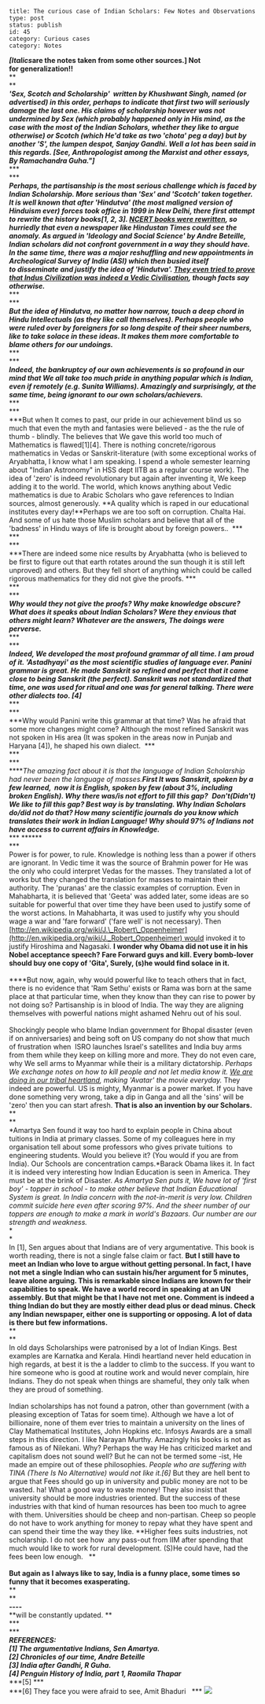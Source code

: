 ~~~~ 
title: The curious case of Indian Scholars: Few Notes and Observations
type: post
status: publish
id: 45
category: Curious cases
category: Notes
~~~~

***[Italics*****are the notes taken from some other sources.] Not
for generalization!!**\
**\
**\
***'Sex, Scotch and Scholarship'  written by Khushwant Singh, named (or
advertised) in this order, perhaps to indicate that first two will
seriously damage the last one. His claims of scholarship however was not
undermined by Sex (which probably happened only in His mind, as the case
with the most of the Indian Scholars, whether they like to argue
otherwise) or Scotch (which He'd take as two 'chota' peg a day) but by
another 'S', the lumpen despot, Sanjay Gandhi. Well a lot has been said
in this regards. [See, Anthropologist among the Marxist and other
essays, By Ramachandra Guha."]***\
***\
***\
***Perhaps, the partisanship is the most serious challenge which is
faced by Indian Scholarship. More serious than 'Sex' and 'Scotch' taken
together. It is well known that after 'Hindutva' (the most maligned
version of Hinduism ever) forces took office in 1999 in New Delhi, there
first attempt to rewrite the history books[1, 2, 3]. [NCERT books were
rewritten](http://www.flipkart.com/saffronisation-education-instruments-strategies-analytical/8185225828-bw23f6jaed),
so hurriedly that even a newspaper like Hindustan Times could see the
anomaly. As argued in 'Ideology and Social Science' by Andre Beteille,
Indian scholars did not confront government in a way they should have.
In the same time, there was a major reshuffling and new appointments in
Archeological Survey of India (ASI) which then busied itself
to disseminate and justify the idea of 'Hindutva'. [They even tried to
prove that Indus Civilization was indeed a Vedic
Civilisation](http://www.hinduonnet.com/fline/fl1720/17200040.htm),
though facts say otherwise.***\
***\
***\
***But the idea of Hindutva, no matter how narrow, touch a deep chord in
Hindu Intellectuals (as they like call themselves). Perhaps people who
were ruled over by foreigners for so long despite of their sheer
numbers, like to take solace in these ideas. It makes them more
comfortable to blame others for our undoings.***\
***\
***\
***Indeed, the bankruptcy of our own achievements is so profound in our
mind that We all take too much pride in anything popular which is
Indian, even if remotely (e.g. Sunita Williams). Amazingly and
surprisingly, at the same time, being ignorant to our own
scholars/achievers.***\
***\
***\
***But when It comes to past, our pride in our achievement blind us so
much that even the myth and fantasies were believed - as the the rule of
thumb - blindly. The believes that We gave this world too much of
Mathematics is flawed[1][4]. There is nothing concrete/rigorous
mathematics in Vedas or Sanskrit-literature (with some exceptional works
of Aryabhatta, I know what I am speaking. I spend a whole semester
learning about "Indian Astronomy" in HSS dept IITB as a regular course
work). The idea of 'zero' is indeed revolutionary but again after
inventing it, We keep adding it to the world. The world, which knows
anything about Vedic mathematics is due to Arabic Scholars who gave
references to Indian sources, almost generously. **A quality which is
raped in our educational institutes every day!**Perhaps we are too soft
on corruption. Chalta Hai. And some of us hate those Muslim scholars and
believe that all of the 'badness' in Hindu ways of life is brought about
by foreign powers..  ***\
***\
***\
***There are indeed some nice results by Aryabhatta (who is believed to
be first to figure out that earth rotates around the sun though it is
still left unproved) and others. But they fell short of anything which
could be called rigorous mathematics for they did not give the
proofs. ***\
***\
***\
***Why would they not give the proofs? Why make knowledge obscure? What
does it speaks about Indian Scholars? Were they envious that others
might learn? Whatever are the answers, The doings were perverse.***\
***\
***\
***Indeed, We developed the most profound grammar of all time. I am
proud of it. 'Astadhyayi' as the most scientific studies of language
ever. Panini grammar is great. He made Sanskrit so refined and perfect
that it came close to being Sanskrit (the perfect). Sanskrit was
not standardized that time, one was used for ritual and one was for
general talking. There were other dialects too. [4]***\
***\
***\
***Why would Panini write this grammar at that time? Was he afraid that
some more changes might come? Although the most refined Sanskrit was not
spoken in His area (It was spoken in the areas now in Punjab and Haryana
[4]), he shaped his own dialect.  ***\
***\
***\
*****The amazing fact about it is that the language of Indian
Scholarship had never been the language of masses.**First It was
Sanskrit, spoken by a few learned,  now it is English, spoken by few
(about 3%, including broken English). **Why there was/is not effort to
fill this gap?****  **Don't(Didn't) We like to fill this gap? Best way
is by translating. Why Indian Scholars do/did not do that? How many
scientific journals do you know which translates their work in Indian
Language! Why should 97% of Indians not have access to current affairs
in Knowledge.***\
*** ******\
***\
Power is for power, to rule. Knowledge is nothing less than a power if
others are ignorant. In Vedic time it was the source of Brahmin power
for He was the only who could interpret Vedas for the masses. They
translated a lot of works but they changed the translation for masses to
maintain their authority. The 'puranas' are the classic examples of
corruption. Even in Mahabharta, it is believed that 'Geeta' was added
later, some ideas are so suitable for powerful that over time they have
been used to justify some of the worst actions. In Mahabharta, it was
used to justify why you should wage a war and 'fare forward' ('fare
well' is not necessary). Then
[http://en.wikipedia.org/wiki/J.\_Robert\_Oppenheimer](http://en.wikipedia.org/wiki/J._Robert_Oppenheimer) would
invoked it to justify Hiroshima and Nagasaki. **I wonder why Obama did
not use it in his Nobel acceptance speech? Fare Forward guys and kill.
Every bomb-lover should buy one copy of 'Gita', Surely, (s)he would find
solace in it.**\
\
****But now, again, why would powerful like to teach others that in
fact, there is no evidence that 'Ram Sethu' exists or Rama was born at
the same place at that particular time, when they know than they can
rise to power by not doing so? Partisanship is in blood of India. The
way they are aligning themselves with powerful nations might ashamed
Nehru out of his soul.\
\
Shockingly people who blame Indian government for Bhopal disaster (even
if on anniversaries) and being soft on US company do not show that much
of frustration when  ISRO launches Israel's satellites and India buy
arms from them while they keep on killing more and more. They do not
even care, why We sell arms to Myanmar while their is a military
dictatorship. *Perhaps We exchange notes on how to kill people and not
let media know it. [We are doing in our tribal
heartland](http://www.guardian.co.uk/commentisfree/2009/oct/30/mining-india-maoists-green-hunt),
making 'Avatar' the movie everyday.* They indeed are powerful. US is
mighty, Myanmar is a power market. If you have done something very
wrong, take a dip in Ganga and all the 'sins' will be 'zero' then you
can start afresh. **That is also an invention by our Scholars.**\
**\
**\
*Amartya Sen found it way too hard to explain people in China about
tuitions in India at primary classes. Some of my colleagues here in my
organisation tell about some professors who gives private tuitions  to
engineering students. Would you believe it? (You would if you are from
India). Our Schools are concentration camps.*Barack Obama likes it. In
fact it is indeed very interesting how Indian Education is seen in
America. They must be at the brink of Disaster. *As Amartya Sen puts it,
We have lot of 'first boy' - topper in school - to make other believe
that Indian Educational System is great. In India concern with the
not-in-merit is very low. Children commit suicide here even after
scoring 97%. And the sheer number of our toppers are enough to make a
mark in world's Bazaars. Our number are our strength and weakness.*\
*\
*\
In [1], Sen argues about that Indians are of very argumentative. This
book is worth reading, there is not a single false claim or fact. **But
I still have to meet an Indian who love to argue without getting
personal. In fact, I have not met a single Indian who can sustain
his/her argument for 5 minutes, leave alone arguing. This is remarkable
since Indians are known for their capabilities to speak. We have a world
record in speaking at an UN assembly. But that might be that I have not
met one. Comment is indeed a thing Indian do but they are mostly either
dead plus or dead minus. Check any Indian newspaper, either one is
supporting or opposing. A lot of data is there but few informations.**\
**\
**\
In old days Scholarships were patronised by a lot of Indian Kings. Best
examples are Karnatka and Kerala. Hindi heartland never held education
in high regards, at best it is the a ladder to climb to the success. If
you want to hire someone who is good at routine work and would never
complain, hire Indians. They do not speak when things are shameful, they
only talk when they are proud of something.\
\
Indian scholarships has not found a patron, other than government (with
a pleasing exception of Tatas for soem time). Although we have a lot of
billionaire, none of them ever tries to maintain a university on the
lines of Clay Mathematical Institutes, John Hopkins etc. Infosys Awards
are a small steps in this direction. I like Narayan Murthy. Amazingly
his books is not as famous as of Nilekani. Why? Perhaps the way He has
criticized market and capitalism does not sound well? But he can not be
termed some -ist, He made an empire out of these philosophies. *People
who are suffering with TINA (There Is No Alternative) would not like
it.[6]* But they are hell bent to argue that Fees should go up in
university and public money are not to be wasted. ha! What a good way to
waste money! They also insist that university should be more industries
oriented. But the success of these industries with that kind of human
resources has been too much to agree with them. Universities should be
cheep and non-partisan. Cheep so people do not have to work anything for
money to repay what they have spent and can spend their time the way
they like. **Higher fees suits industries, not scholarship. I do not see
how  any pass-out from IIM after spending that much would like to work
for rural development. (S)He could have, had the fees been low enough.
  **\
\
**But again as I always like to say, India is a funny place, some times
so funny that it becomes exasperating.**\
**\
**\
**----**\
**will be constantly updated. **\
***\
***\
***REFERENCES:***\
***[1] The argumentative Indians, Sen Amartya.***\
***[2] Chronicles of our time, Andre Beteille***\
***[3] India after Gandhi, R Guha.***\
***[4] Penguin History of India, part 1, Raomila Thapar***\
***[5] ***\
***[6] They face you were afraid to see, Amit Bhaduri   ***
![](https://blogger.googleusercontent.com/tracker/3794193585985230867-4512892615426801109?l=dilawarsays.blogspot.com)
